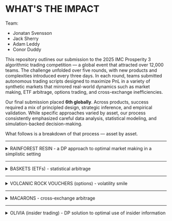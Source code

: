 # WHAT'S THE IMPACT
Team:
- Jonatan Svensson
- Jack Sherry
- Adam Leddy
- Conor Duddy

This repository outlines our submission to the 2025 IMC Prosperity 3 algorithmic trading competition — a global event that attracted over 12,000 teams. The challenge unfolded over five rounds, with new products and complexities introduced every three days. In each round, teams submitted autonomous trading scripts designed to maximize PnL in a variety of synthetic markets that mirrored real-world dynamics such as market making, ETF arbitrage, options trading, and cross-exchange inefficiencies.

Our final submission placed **6th globally**. Across products, success required a mix of principled design, strategic inference, and empirical validation. While specific approaches varied by asset, our process consistently emphasized careful data analysis, statistical modeling, and simulation-backed decision-making.

What follows is a breakdown of that process — asset by asset.



---

<details>
<summary>RAINFOREST RESIN - a DP approach to optimal market making in a simplistic setting </summary>

blablabla

</details>

---

<details>
<summary>BASKETS (ETFs) - statistical arbitrage </summary>

dont include olivia here

</details>

---

<details>
<summary>VOLCANIC ROCK VOUCHERS (options) - volatility smile</summary>

WHAT'S THE IMPACT

</details>

---

<details>
<summary>MACARONS - cross-exchange arbitrage</summary>

WHAT'S THE IMPACT

</details>

---

<details>
<summary>OLIVIA (insider trading) -  DP solution to optimal use of insider information </summary>

first describe how it was used for croissant and baskets and why not kelp. Then explain whole bound thing.

</details>
